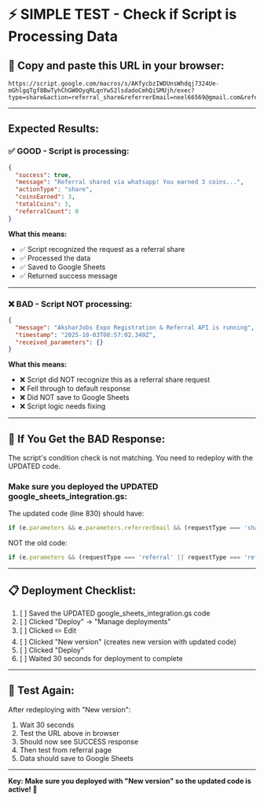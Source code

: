 # ⚡ SIMPLE TEST - Check if Script is Processing Data

## 🧪 Copy and paste this URL in your browser:

```
https://script.google.com/macros/s/AKfycbzIWDUnsWhdqj7324Ue-mGhlgqTgf8BwTyhChGW0OyqRLqnYw52lsdadoCmhQiSMUjh/exec?type=share&action=referral_share&referrerEmail=neel66569@gmail.com&referrerName=Neel&platform=whatsapp&coinsEarned=3&totalCoins=3&totalShares=1&referralCount=0
```

---

## Expected Results:

### ✅ **GOOD - Script is processing:**
```json
{
  "success": true,
  "message": "Referral shared via whatsapp! You earned 3 coins...",
  "actionType": "share",
  "coinsEarned": 3,
  "totalCoins": 3,
  "referralCount": 0
}
```

**What this means:**
- ✅ Script recognized the request as a referral share
- ✅ Processed the data
- ✅ Saved to Google Sheets
- ✅ Returned success message

---

### ❌ **BAD - Script NOT processing:**
```json
{
  "message": "AksharJobs Expo Registration & Referral API is running",
  "timestamp": "2025-10-03T08:57:02.349Z",
  "received_parameters": {}
}
```

**What this means:**
- ❌ Script did NOT recognize this as a referral share request
- ❌ Fell through to default response
- ❌ Did NOT save to Google Sheets
- ❌ Script logic needs fixing

---

## 🔧 If You Get the BAD Response:

The script's condition check is not matching. You need to redeploy with the UPDATED code.

### **Make sure you deployed the UPDATED google_sheets_integration.gs:**

The updated code (line 830) should have:
```javascript
if (e.parameters && e.parameters.referrerEmail && (requestType === 'share' || requestType === 'referral' || requestType === 'referral_share' || requestAction === 'referral_share'))
```

NOT the old code:
```javascript
if (e.parameters && (requestType === 'referral' || requestType === 'referral_share'))
```

---

## 📋 Deployment Checklist:

1. [ ] Saved the UPDATED google_sheets_integration.gs code
2. [ ] Clicked "Deploy" → "Manage deployments"
3. [ ] Clicked ✏️ Edit
4. [ ] Clicked "New version" (creates new version with updated code)
5. [ ] Clicked "Deploy"
6. [ ] Waited 30 seconds for deployment to complete

---

## 🎯 Test Again:

After redeploying with "New version":
1. Wait 30 seconds
2. Test the URL above in browser
3. Should now see SUCCESS response
4. Then test from referral page
5. Data should save to Google Sheets

---

**Key: Make sure you deployed with "New version" so the updated code is active! 🚀**

